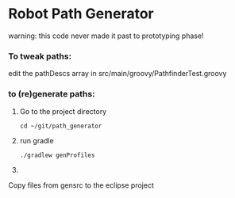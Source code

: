 Robot Path Generator
===================

warning: this code never made it past to prototyping phase!

### To tweak paths:
edit the pathDescs array in src/main/groovy/PathfinderTest.groovy

### to (re)generate paths:

1. Go to the project directory
    ```
    cd ~/git/path_generator
    ```

2. run gradle
    ```
    ./gradlew genProfiles
    ```
3.
Copy files from gensrc to the eclipse project
